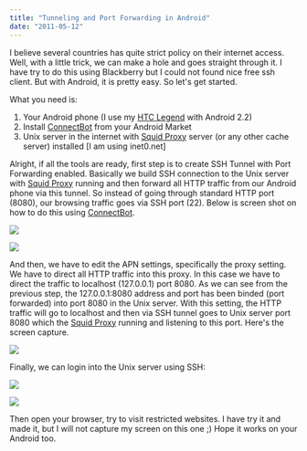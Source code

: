 ```yaml
---
title: "Tunneling and Port Forwarding in Android"
date: "2011-05-12"
---
```


I believe several countries has quite strict policy on their internet access. Well, with a little trick, we can make a hole and goes straight through it. I have try to do this using Blackberry but I could not found nice free ssh client. But with Android, it is pretty easy. So let's get started.

What you need is:

1. Your Android phone (I use my [HTC Legend](https://www.htc.com/www/product/legend/overview.html "https://www.htc.com/www/product/legend/overview.html") with Android 2.2)
2. Install [ConnectBot](httpss://market.android.com/details?id=org.connectbot "httpss://market.android.com/details?id=org.connectbot") from your Android Market
3. Unix server in the internet with [Squid Proxy](https://www.squid-cache.org/ "https://www.squid-cache.org/") server (or any other cache server) installed \[I am using inet0.net\]

Alright, if all the tools are ready, first step is to create SSH Tunnel with Port Forwarding enabled. Basically we build SSH connection to the Unix server with [Squid Proxy](https://www.squid-cache.org/ "https://www.squid-cache.org/") running and then forward all HTTP traffic from our Android phone via this tunnel. So instead of going through standard HTTP port (8080), our browsing traffic goes via SSH port (22). Below is screen shot on how to do this using [ConnectBot](httpss://market.android.com/details?id=org.connectbot "httpss://market.android.com/details?id=org.connectbot").

![](httpss://sigitp.files.wordpress.com/2011/05/pesanggrahan-20110512-00012.jpg?w=225)

![](httpss://sigitp.files.wordpress.com/2011/05/pesanggrahan-20110512-00013.jpg?w=225)

And then, we have to edit the APN settings, specifically the proxy setting. We have to direct all HTTP traffic into this proxy. In this case we have to direct the traffic to localhost (127.0.0.1) port 8080. As we can see from the previous step, the 127.0.0.1:8080 address and port has been binded (port forwarded) into port 8080 in the Unix server. With this setting, the HTTP traffic will go to localhost and then via SSH tunnel goes to Unix server port 8080 which the [Squid Proxy](https://www.squid-cache.org/ "https://www.squid-cache.org/") running and listening to this port. Here's the screen capture.

![](httpss://sigitp.files.wordpress.com/2011/05/pesanggrahan-20110512-00014.jpg?w=225)

Finally, we can login into the Unix server using SSH:

![](httpss://sigitp.files.wordpress.com/2011/05/kebayoran-lama-20110512-00011.jpg?w=225)

![](httpss://sigitp.files.wordpress.com/2011/05/pesanggrahan-20110512-00015.jpg?w=225)

Then open your browser, try to visit restricted websites. I have try it and made it, but I will not capture my screen on this one ;) Hope it works on your Android too.
